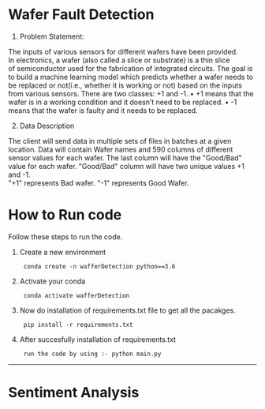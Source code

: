 # Wafer Fault Detection

  1. Problem Statement:  


   The inputs of various sensors for different wafers have been provided. In electronics, a wafer (also called a slice or substrate) is a thin slice                   of semiconductor used for the fabrication of integrated circuits. The goal is to build a machine learning model which predicts whether a wafer needs 
    to be replaced    or not(i.e., whether it is working or not) based on the inputs from various sensors. There are two classes: +1 and -1. 
          • +1 means that the wafer is in a working condition and it doesn’t need to be replaced.
          • -1 means that the wafer is faulty and it needs to be replaced. 


  2. Data Description

  The client will send data in multiple sets of files in batches at a given location. Data will contain Wafer names and 590 columns of different sensor values for    each wafer. The last column will have the "Good/Bad" value for each wafer.
  "Good/Bad" column will have two unique values +1 and -1.  
  "+1" represents Bad wafer.
  "-1" represents Good Wafer. 

# How to Run code 

Follow these steps to run the code.

1. Create a new environment 

        conda create -n wafferDetection python==3.6
        
2. Activate your conda 

        conda activate wafferDetection
        
3. Now do installation of requirements.txt file to get all the pacakges.


        pip install -r requirements.txt
        
4. After succesfully installation of requirements.txt


        run the code by using :- python main.py
        
----------------------------------------------------------------------------------------------------------------------------------------------------------------

# Sentiment Analysis


   
        
